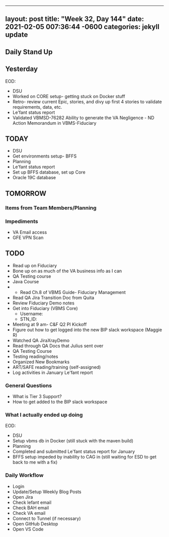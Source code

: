 
---
layout: post
title:  "Week 32, Day 144"
date:   2021-02-05 007:36:44 -0600
categories: jekyll update
---

## Daily Stand Up
## Yesterday
EOD:
* DSU
* Worked on CORE setup- getting stuck on Docker stuff
* Retro- review current Epic, stories, and divy up first 4 stories to validate requirements, data, etc.
* Le'fant status report
* Validated VBMSD-76282 Ability to generate the VA Negligence - ND Action Memorandum in VBMS-Fiduciary

## TODAY
* DSU
* Get environments setup- BFFS
* Planning
* Le'fant status report
* Set up BFFS database, set up Core
* Oracle 19C database

## TOMORROW

### Items from Team Members/Planning

### Impediments
* VA Email access
* GFE VPN Scan

## TODO
* Read up on Fiduciary
* Bone up on as much of the VA business info as I can
* QA Testing course
* Java Course
* * Read Ch.8 of VBMS Guide- Fiduciary Management
* Read QA Jira Transition Doc from Quita
* Review Fiduciary Demo notes
* Get into Fiduciary (VBMS Core)
  * Username: 
  * STN_ID:
* Meeting at 9 am- C&F Q2 PI Kickoff
* Figure out how to get logged into the new BIP slack workspace (Maggie R)
* Watched QA JiraXrayDemo 
* Read through QA Docs that Julius sent over
* QA Testing Course
* Testing reading/notes
* Organized New Bookmarks
* ART/SAFE reading/training (self-assigned)
* Log activities in January Le'fant report

### General Questions  
  * What is Tier 3 Support?
  * How to get added to the BIP slack workspace

### What I actually ended up doing
EOD:
* DSU
* Setup vbms db in Docker (still stuck with the maven build)
* Planning
* Completed and submitted Le'fant status report for January
* BFFS setup impeded by inability to CAG in (still waiting for ESD to get back to me with a fix)

### Daily Workflow
* Login
* Update/Setup Weekly Blog Posts
* Open Jira
* Check lefant email
* Check BAH email
* Check VA email
* Connect to Tunnel (if necessary)
* Open GitHub Desktop
* Open VS Code